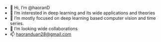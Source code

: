 - 👋 Hi, I’m @haoranD
- 👀 I’m interested in deep learning and its wide applications and theories
- 🌱 I’m mostly focused on deep learning based computer vision and time series.
- 💞️ I’m looking wide collaborations
- 📫 haoranduan28@gmail.com

<!---
✨ Hello ✨ 
--->
